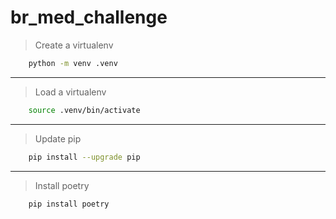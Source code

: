 # br_med_challenge

> Create a virtualenv

```bash
    python -m venv .venv
```

---

> Load a virtualenv

```bash
    source .venv/bin/activate
```

---

> Update pip

```bash
    pip install --upgrade pip
```

---

> Install poetry

```bash
    pip install poetry
```
